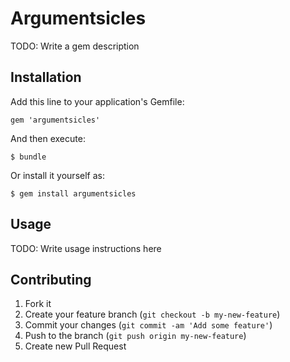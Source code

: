 # Argumentsicles

TODO: Write a gem description

## Installation

Add this line to your application's Gemfile:

    gem 'argumentsicles'

And then execute:

    $ bundle

Or install it yourself as:

    $ gem install argumentsicles

## Usage

TODO: Write usage instructions here

## Contributing

1. Fork it
2. Create your feature branch (`git checkout -b my-new-feature`)
3. Commit your changes (`git commit -am 'Add some feature'`)
4. Push to the branch (`git push origin my-new-feature`)
5. Create new Pull Request
